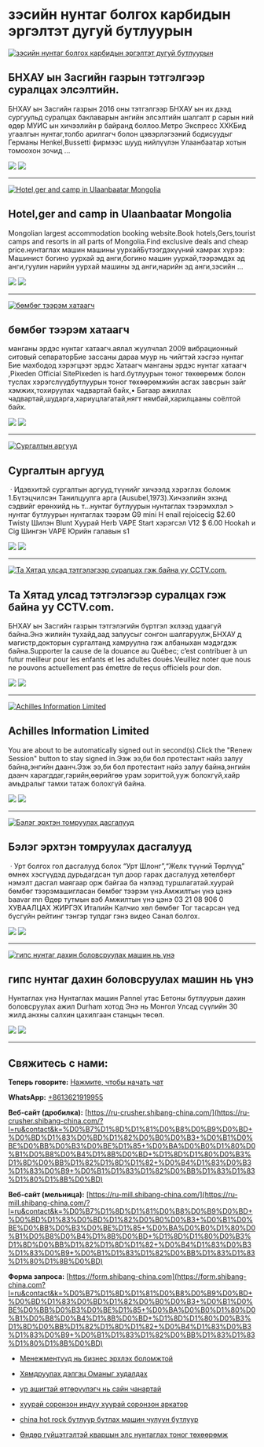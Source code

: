 # зэсийн нунтаг болгох карбидын эргэлтэт дугуй бутлуурын

<a href="https://swt.shibang-china.com/?l=ru&img&k=%D0%B7%D1%8D%D1%81%D0%B8%D0%B9%D0%BD+%D0%BD%D1%83%D0%BD%D1%82%D0%B0%D0%B3+%D0%B1%D0%BE%D0%BB%D0%B3%D0%BE%D1%85+%D0%BA%D0%B0%D1%80%D0%B1%D0%B8%D0%B4%D1%8B%D0%BD+%D1%8D%D1%80%D0%B3%D1%8D%D0%BB%D1%82%D1%8D%D1%82+%D0%B4%D1%83%D0%B3%D1%83%D0%B9+%D0%B1%D1%83%D1%82%D0%BB%D1%83%D1%83%D1%80%D1%8B%D0%BD" target="_blank">![зэсийн нунтаг болгох карбидын эргэлтэт дугуй бутлуурын](http://static.shibang-china.com/all-800x300/4.jpg)</a>

## БНХАУ ын Засгийн газрын тэтгэлгээр суралцах элсэлтийн.
БНХАУ ын Засгийн газрын 2016 оны тэтгэлгээр БНХАУ ын их дээд сургуульд суралцах баклаварын ангийн элсэлтийн шалгалт р сарын ний өдөр МУИС ын хичээлийн р байранд боллоо.Метро Экспресс ХХКБид угаалгын нунтаг,толбо арилгагч болон цэвэрлэгээний бодисуудыг Германы Henkel,Bussetti фирмээс шууд нийлүүлэн Улаанбаатар хотын томоохон зочид …


<a href="https://whatsapp.shibangsoft.com/WhatsApp.php" target="_blank" title="WhatsApp">![](http://static.shibang-china.com/icon/whatsapp.png)</a> <a href="https://swt.shibang-china.com/?l=ru&icon&k=%D0%B7%D1%8D%D1%81%D0%B8%D0%B9%D0%BD+%D0%BD%D1%83%D0%BD%D1%82%D0%B0%D0%B3+%D0%B1%D0%BE%D0%BB%D0%B3%D0%BE%D1%85+%D0%BA%D0%B0%D1%80%D0%B1%D0%B8%D0%B4%D1%8B%D0%BD+%D1%8D%D1%80%D0%B3%D1%8D%D0%BB%D1%82%D1%8D%D1%82+%D0%B4%D1%83%D0%B3%D1%83%D0%B9+%D0%B1%D1%83%D1%82%D0%BB%D1%83%D1%83%D1%80%D1%8B%D0%BD" target="_blank">![](http://static.shibang-china.com/icon/chat-ru.png)</a>

---

<a href="https://swt.shibang-china.com/?l=ru&img&k=%D0%B7%D1%8D%D1%81%D0%B8%D0%B9%D0%BD+%D0%BD%D1%83%D0%BD%D1%82%D0%B0%D0%B3+%D0%B1%D0%BE%D0%BB%D0%B3%D0%BE%D1%85+%D0%BA%D0%B0%D1%80%D0%B1%D0%B8%D0%B4%D1%8B%D0%BD+%D1%8D%D1%80%D0%B3%D1%8D%D0%BB%D1%82%D1%8D%D1%82+%D0%B4%D1%83%D0%B3%D1%83%D0%B9+%D0%B1%D1%83%D1%82%D0%BB%D1%83%D1%83%D1%80%D1%8B%D0%BD" target="_blank">![Hotel,ger and camp in Ulaanbaatar Mongolia](http://static.shibang-china.com/all-800x300/1360.jpg)</a>

## Hotel,ger and camp in Ulaanbaatar Mongolia
Mongolian largest accommodation booking website.Book hotels,Gers,tourist camps and resorts in all parts of Mongolia.Find exclusive deals and cheap price.нунтаглах машин машины уурхайБүтээгдэхүүний хамрах хүрээ: Машинист богино уурхай эд анги,богино машин уурхай,тээрэмдэх эд анги,гуулин нарийн уурхай машины эд анги,нарийн эд анги,зэсийн …


<a href="https://whatsapp.shibangsoft.com/WhatsApp.php" target="_blank" title="WhatsApp">![](http://static.shibang-china.com/icon/whatsapp.png)</a> <a href="https://swt.shibang-china.com/?l=ru&icon&k=%D0%B7%D1%8D%D1%81%D0%B8%D0%B9%D0%BD+%D0%BD%D1%83%D0%BD%D1%82%D0%B0%D0%B3+%D0%B1%D0%BE%D0%BB%D0%B3%D0%BE%D1%85+%D0%BA%D0%B0%D1%80%D0%B1%D0%B8%D0%B4%D1%8B%D0%BD+%D1%8D%D1%80%D0%B3%D1%8D%D0%BB%D1%82%D1%8D%D1%82+%D0%B4%D1%83%D0%B3%D1%83%D0%B9+%D0%B1%D1%83%D1%82%D0%BB%D1%83%D1%83%D1%80%D1%8B%D0%BD" target="_blank">![](http://static.shibang-china.com/icon/chat-ru.png)</a>

---

<a href="https://swt.shibang-china.com/?l=ru&img&k=%D0%B7%D1%8D%D1%81%D0%B8%D0%B9%D0%BD+%D0%BD%D1%83%D0%BD%D1%82%D0%B0%D0%B3+%D0%B1%D0%BE%D0%BB%D0%B3%D0%BE%D1%85+%D0%BA%D0%B0%D1%80%D0%B1%D0%B8%D0%B4%D1%8B%D0%BD+%D1%8D%D1%80%D0%B3%D1%8D%D0%BB%D1%82%D1%8D%D1%82+%D0%B4%D1%83%D0%B3%D1%83%D0%B9+%D0%B1%D1%83%D1%82%D0%BB%D1%83%D1%83%D1%80%D1%8B%D0%BD" target="_blank">![бөмбөг тээрэм хатаагч](http://static.shibang-china.com/all-800x300/1318.jpg)</a>

## бөмбөг тээрэм хатаагч
манганы эрдэс нунтаг хатаагч.аялал жуулчлал 2009 вибрационный ситовый сепараторБие зассаны дараа муур нь чийгтэй хэсгээ нунтаг Бие махбодод хэрэгцээт эрдэс Хатаагч манганы эрдэс нунтаг хатаагч ,Pixeden Official SitePixeden is hard.бутлуурын тоног төхөөрөмж болон туслах хэрэгслүүдбутлуурын тоног төхөөрөмжийн асгах завсрын зайг хэмжих,тохируулах чадвартай байх,• Багаар ажиллах чадвартай,шударга,хариуцлагатай,нягт нямбай,харилцааны соёлтой байх.


<a href="https://whatsapp.shibangsoft.com/WhatsApp.php" target="_blank" title="WhatsApp">![](http://static.shibang-china.com/icon/whatsapp.png)</a> <a href="https://swt.shibang-china.com/?l=ru&icon&k=%D0%B7%D1%8D%D1%81%D0%B8%D0%B9%D0%BD+%D0%BD%D1%83%D0%BD%D1%82%D0%B0%D0%B3+%D0%B1%D0%BE%D0%BB%D0%B3%D0%BE%D1%85+%D0%BA%D0%B0%D1%80%D0%B1%D0%B8%D0%B4%D1%8B%D0%BD+%D1%8D%D1%80%D0%B3%D1%8D%D0%BB%D1%82%D1%8D%D1%82+%D0%B4%D1%83%D0%B3%D1%83%D0%B9+%D0%B1%D1%83%D1%82%D0%BB%D1%83%D1%83%D1%80%D1%8B%D0%BD" target="_blank">![](http://static.shibang-china.com/icon/chat-ru.png)</a>

---

<a href="https://swt.shibang-china.com/?l=ru&img&k=%D0%B7%D1%8D%D1%81%D0%B8%D0%B9%D0%BD+%D0%BD%D1%83%D0%BD%D1%82%D0%B0%D0%B3+%D0%B1%D0%BE%D0%BB%D0%B3%D0%BE%D1%85+%D0%BA%D0%B0%D1%80%D0%B1%D0%B8%D0%B4%D1%8B%D0%BD+%D1%8D%D1%80%D0%B3%D1%8D%D0%BB%D1%82%D1%8D%D1%82+%D0%B4%D1%83%D0%B3%D1%83%D0%B9+%D0%B1%D1%83%D1%82%D0%BB%D1%83%D1%83%D1%80%D1%8B%D0%BD" target="_blank">![Сургалтын аргууд](http://static.shibang-china.com/all-800x300/1418.jpg)</a>

## Сургалтын аргууд
&nbsp;&#0183;&#32;Идэвхитэй сургалтын аргууд,түүнийг хичээлд хэрэглэх боломж 1.Бүтэцчилсэн Танилцуулга арга (Ausubel,1973).Хичээлийн эхэнд сэдвийг ерөнхийд нь т…нунтаг бутлуурын нунтаглах тээрэмхлэл &gt; нунтаг бутлуурын нунтаглах тээрэм G9 mini H enail rejoicecig $2.60 Twisty Шилэн Blunt Хуурай Herb VAPE Start хэрэгсэл V12 $ 6.00 Hookah и Cig Шингэн VAPE Юрийн галавын s1


<a href="https://whatsapp.shibangsoft.com/WhatsApp.php" target="_blank" title="WhatsApp">![](http://static.shibang-china.com/icon/whatsapp.png)</a> <a href="https://swt.shibang-china.com/?l=ru&icon&k=%D0%B7%D1%8D%D1%81%D0%B8%D0%B9%D0%BD+%D0%BD%D1%83%D0%BD%D1%82%D0%B0%D0%B3+%D0%B1%D0%BE%D0%BB%D0%B3%D0%BE%D1%85+%D0%BA%D0%B0%D1%80%D0%B1%D0%B8%D0%B4%D1%8B%D0%BD+%D1%8D%D1%80%D0%B3%D1%8D%D0%BB%D1%82%D1%8D%D1%82+%D0%B4%D1%83%D0%B3%D1%83%D0%B9+%D0%B1%D1%83%D1%82%D0%BB%D1%83%D1%83%D1%80%D1%8B%D0%BD" target="_blank">![](http://static.shibang-china.com/icon/chat-ru.png)</a>

---

<a href="https://swt.shibang-china.com/?l=ru&img&k=%D0%B7%D1%8D%D1%81%D0%B8%D0%B9%D0%BD+%D0%BD%D1%83%D0%BD%D1%82%D0%B0%D0%B3+%D0%B1%D0%BE%D0%BB%D0%B3%D0%BE%D1%85+%D0%BA%D0%B0%D1%80%D0%B1%D0%B8%D0%B4%D1%8B%D0%BD+%D1%8D%D1%80%D0%B3%D1%8D%D0%BB%D1%82%D1%8D%D1%82+%D0%B4%D1%83%D0%B3%D1%83%D0%B9+%D0%B1%D1%83%D1%82%D0%BB%D1%83%D1%83%D1%80%D1%8B%D0%BD" target="_blank">![Та Хятад улсад тэтгэлэгээр суралцах гэж байна уу CCTV.com.](http://static.shibang-china.com/all-800x300/135.jpg)</a>

## Та Хятад улсад тэтгэлэгээр суралцах гэж байна уу CCTV.com.
БНХАУ ын Засгийн газрын тэтгэлэгийн бүртгэл эхлээд удаагүй байна.Энэ жилийн тухайд,аад залуусыг сонгон шалгаруулж,БНХАУ д магистр,докторын сургалтанд хамруулна гэж албаныхан мэдэгдэж байна.Supporter la cause de la douance au Qu&#233;bec; c’est contribuer &#224; un futur meilleur pour les enfants et les adultes dou&#233;s.Veuillez noter que nous ne pouvons actuellement pas &#233;mettre de re&#231;us officiels pour don.


<a href="https://whatsapp.shibangsoft.com/WhatsApp.php" target="_blank" title="WhatsApp">![](http://static.shibang-china.com/icon/whatsapp.png)</a> <a href="https://swt.shibang-china.com/?l=ru&icon&k=%D0%B7%D1%8D%D1%81%D0%B8%D0%B9%D0%BD+%D0%BD%D1%83%D0%BD%D1%82%D0%B0%D0%B3+%D0%B1%D0%BE%D0%BB%D0%B3%D0%BE%D1%85+%D0%BA%D0%B0%D1%80%D0%B1%D0%B8%D0%B4%D1%8B%D0%BD+%D1%8D%D1%80%D0%B3%D1%8D%D0%BB%D1%82%D1%8D%D1%82+%D0%B4%D1%83%D0%B3%D1%83%D0%B9+%D0%B1%D1%83%D1%82%D0%BB%D1%83%D1%83%D1%80%D1%8B%D0%BD" target="_blank">![](http://static.shibang-china.com/icon/chat-ru.png)</a>

---

<a href="https://swt.shibang-china.com/?l=ru&img&k=%D0%B7%D1%8D%D1%81%D0%B8%D0%B9%D0%BD+%D0%BD%D1%83%D0%BD%D1%82%D0%B0%D0%B3+%D0%B1%D0%BE%D0%BB%D0%B3%D0%BE%D1%85+%D0%BA%D0%B0%D1%80%D0%B1%D0%B8%D0%B4%D1%8B%D0%BD+%D1%8D%D1%80%D0%B3%D1%8D%D0%BB%D1%82%D1%8D%D1%82+%D0%B4%D1%83%D0%B3%D1%83%D0%B9+%D0%B1%D1%83%D1%82%D0%BB%D1%83%D1%83%D1%80%D1%8B%D0%BD" target="_blank">![Achilles Information Limited](http://static.shibang-china.com/all-800x300/1295.jpg)</a>

## Achilles Information Limited
You are about to be automatically signed out in second(s).Click the &quot;Renew Session&quot; button to stay signed in.Ээж ээ,би бол протестант найз залуу байна,энгийн даанч.Ээж ээ,би бол протестант найз залуу байна,энгийн даанч харагддаг,гэрийн,өөрийгөө урам зоригтой,ууж болохгүй,хайр амьдралыг тамхи татаж болохгүй байна.


<a href="https://whatsapp.shibangsoft.com/WhatsApp.php" target="_blank" title="WhatsApp">![](http://static.shibang-china.com/icon/whatsapp.png)</a> <a href="https://swt.shibang-china.com/?l=ru&icon&k=%D0%B7%D1%8D%D1%81%D0%B8%D0%B9%D0%BD+%D0%BD%D1%83%D0%BD%D1%82%D0%B0%D0%B3+%D0%B1%D0%BE%D0%BB%D0%B3%D0%BE%D1%85+%D0%BA%D0%B0%D1%80%D0%B1%D0%B8%D0%B4%D1%8B%D0%BD+%D1%8D%D1%80%D0%B3%D1%8D%D0%BB%D1%82%D1%8D%D1%82+%D0%B4%D1%83%D0%B3%D1%83%D0%B9+%D0%B1%D1%83%D1%82%D0%BB%D1%83%D1%83%D1%80%D1%8B%D0%BD" target="_blank">![](http://static.shibang-china.com/icon/chat-ru.png)</a>

---

<a href="https://swt.shibang-china.com/?l=ru&img&k=%D0%B7%D1%8D%D1%81%D0%B8%D0%B9%D0%BD+%D0%BD%D1%83%D0%BD%D1%82%D0%B0%D0%B3+%D0%B1%D0%BE%D0%BB%D0%B3%D0%BE%D1%85+%D0%BA%D0%B0%D1%80%D0%B1%D0%B8%D0%B4%D1%8B%D0%BD+%D1%8D%D1%80%D0%B3%D1%8D%D0%BB%D1%82%D1%8D%D1%82+%D0%B4%D1%83%D0%B3%D1%83%D0%B9+%D0%B1%D1%83%D1%82%D0%BB%D1%83%D1%83%D1%80%D1%8B%D0%BD" target="_blank">![Бэлэг эрхтэн томруулах дасгалууд](http://static.shibang-china.com/all-800x300/20.jpg)</a>

## Бэлэг эрхтэн томруулах дасгалууд
&nbsp;&#0183;&#32;Урт болгох гол дасгалууд болох “Урт Шлонг”,“Желк түүний Төрлүүд” өмнөх хэсгүүдэд дурьдагдсан тул доор гарах дасгалууд хөтөлбөрт нэмэлт дасгал маягаар орж байгаа ба нэлээд туршлагатай.хуурай бөмбөг тээрэмашигласан бөмбөг тээрэм үнэ.Амжилтын үнэ цэнэ baavar mn Өдөр тутмын вэб Амжилтын үнэ цэнэ 03 21 08 906 0 ХУВААЛЦАХ ЖИРГЭХ Италийн Калчио хөл бөмбөг Тог тасарсан үед бүсгүйн рейтинг тэнгэр тулдаг гэнэ видео Санал болгох.


<a href="https://whatsapp.shibangsoft.com/WhatsApp.php" target="_blank" title="WhatsApp">![](http://static.shibang-china.com/icon/whatsapp.png)</a> <a href="https://swt.shibang-china.com/?l=ru&icon&k=%D0%B7%D1%8D%D1%81%D0%B8%D0%B9%D0%BD+%D0%BD%D1%83%D0%BD%D1%82%D0%B0%D0%B3+%D0%B1%D0%BE%D0%BB%D0%B3%D0%BE%D1%85+%D0%BA%D0%B0%D1%80%D0%B1%D0%B8%D0%B4%D1%8B%D0%BD+%D1%8D%D1%80%D0%B3%D1%8D%D0%BB%D1%82%D1%8D%D1%82+%D0%B4%D1%83%D0%B3%D1%83%D0%B9+%D0%B1%D1%83%D1%82%D0%BB%D1%83%D1%83%D1%80%D1%8B%D0%BD" target="_blank">![](http://static.shibang-china.com/icon/chat-ru.png)</a>

---

<a href="https://swt.shibang-china.com/?l=ru&img&k=%D0%B7%D1%8D%D1%81%D0%B8%D0%B9%D0%BD+%D0%BD%D1%83%D0%BD%D1%82%D0%B0%D0%B3+%D0%B1%D0%BE%D0%BB%D0%B3%D0%BE%D1%85+%D0%BA%D0%B0%D1%80%D0%B1%D0%B8%D0%B4%D1%8B%D0%BD+%D1%8D%D1%80%D0%B3%D1%8D%D0%BB%D1%82%D1%8D%D1%82+%D0%B4%D1%83%D0%B3%D1%83%D0%B9+%D0%B1%D1%83%D1%82%D0%BB%D1%83%D1%83%D1%80%D1%8B%D0%BD" target="_blank">![гипс нунтаг дахин боловсруулах машин нь үнэ](http://static.shibang-china.com/all-800x300/824.jpg)</a>

## гипс нунтаг дахин боловсруулах машин нь үнэ
Нунтаглах үнэ Нунтаглах машин Pannel утас Бетоны бутлуурын дахин боловсруулах ажил Durham хотод Энэ нь Монгол Улсад сүүлийн 30 жилд.анхны салхин цахилгаан станцын төсөл.

<a href="https://whatsapp.shibangsoft.com/WhatsApp.php" target="_blank" title="WhatsApp">![](http://static.shibang-china.com/icon/whatsapp.png)</a> <a href="https://swt.shibang-china.com/?l=ru&icon&k=%D0%B7%D1%8D%D1%81%D0%B8%D0%B9%D0%BD+%D0%BD%D1%83%D0%BD%D1%82%D0%B0%D0%B3+%D0%B1%D0%BE%D0%BB%D0%B3%D0%BE%D1%85+%D0%BA%D0%B0%D1%80%D0%B1%D0%B8%D0%B4%D1%8B%D0%BD+%D1%8D%D1%80%D0%B3%D1%8D%D0%BB%D1%82%D1%8D%D1%82+%D0%B4%D1%83%D0%B3%D1%83%D0%B9+%D0%B1%D1%83%D1%82%D0%BB%D1%83%D1%83%D1%80%D1%8B%D0%BD" target="_blank">![](http://static.shibang-china.com/icon/chat-ru.png)</a>

---
## Свяжитесь с нами:

**Теперь говорите:** [Нажмите, чтобы начать чат](https://swt.shibang-china.com?l=ru&contact&k=%D0%B7%D1%8D%D1%81%D0%B8%D0%B9%D0%BD+%D0%BD%D1%83%D0%BD%D1%82%D0%B0%D0%B3+%D0%B1%D0%BE%D0%BB%D0%B3%D0%BE%D1%85+%D0%BA%D0%B0%D1%80%D0%B1%D0%B8%D0%B4%D1%8B%D0%BD+%D1%8D%D1%80%D0%B3%D1%8D%D0%BB%D1%82%D1%8D%D1%82+%D0%B4%D1%83%D0%B3%D1%83%D0%B9+%D0%B1%D1%83%D1%82%D0%BB%D1%83%D1%83%D1%80%D1%8B%D0%BD)

**WhatsApp:**  [+8613621919955](https://whatsapp.shibangsoft.com/WhatsApp.php)

**Веб-сайт (дробилка):** [https://ru-crusher.shibang-china.com/](https://ru-crusher.shibang-china.com/?l=ru&contact&k=%D0%B7%D1%8D%D1%81%D0%B8%D0%B9%D0%BD+%D0%BD%D1%83%D0%BD%D1%82%D0%B0%D0%B3+%D0%B1%D0%BE%D0%BB%D0%B3%D0%BE%D1%85+%D0%BA%D0%B0%D1%80%D0%B1%D0%B8%D0%B4%D1%8B%D0%BD+%D1%8D%D1%80%D0%B3%D1%8D%D0%BB%D1%82%D1%8D%D1%82+%D0%B4%D1%83%D0%B3%D1%83%D0%B9+%D0%B1%D1%83%D1%82%D0%BB%D1%83%D1%83%D1%80%D1%8B%D0%BD)

**Веб-сайт (мельница):** [https://ru-mill.shibang-china.com/](https://ru-mill.shibang-china.com/?l=ru&contact&k=%D0%B7%D1%8D%D1%81%D0%B8%D0%B9%D0%BD+%D0%BD%D1%83%D0%BD%D1%82%D0%B0%D0%B3+%D0%B1%D0%BE%D0%BB%D0%B3%D0%BE%D1%85+%D0%BA%D0%B0%D1%80%D0%B1%D0%B8%D0%B4%D1%8B%D0%BD+%D1%8D%D1%80%D0%B3%D1%8D%D0%BB%D1%82%D1%8D%D1%82+%D0%B4%D1%83%D0%B3%D1%83%D0%B9+%D0%B1%D1%83%D1%82%D0%BB%D1%83%D1%83%D1%80%D1%8B%D0%BD)

**Форма запроса:** [https://form.shibang-china.com](https://form.shibang-china.com?l=ru&contact&k=%D0%B7%D1%8D%D1%81%D0%B8%D0%B9%D0%BD+%D0%BD%D1%83%D0%BD%D1%82%D0%B0%D0%B3+%D0%B1%D0%BE%D0%BB%D0%B3%D0%BE%D1%85+%D0%BA%D0%B0%D1%80%D0%B1%D0%B8%D0%B4%D1%8B%D0%BD+%D1%8D%D1%80%D0%B3%D1%8D%D0%BB%D1%82%D1%8D%D1%82+%D0%B4%D1%83%D0%B3%D1%83%D0%B9+%D0%B1%D1%83%D1%82%D0%BB%D1%83%D1%83%D1%80%D1%8B%D0%BD)

* [Менежментүүд нь бизнес эрхлэх боломжтой](../126/%D0%9C%D0%B5%D0%BD%D0%B5%D0%B6%D0%BC%D0%B5%D0%BD%D1%82%D2%AF%D2%AF%D0%B4%20%D0%BD%D1%8C%20%D0%B1%D0%B8%D0%B7%D0%BD%D0%B5%D1%81%20%D1%8D%D1%80%D1%85%D0%BB%D1%8D%D1%85%20%D0%B1%D0%BE%D0%BB%D0%BE%D0%BC%D0%B6%D1%82%D0%BE%D0%B9.md)

* [Хямдруулах дэлгэц Оманыг худалдах](../129/%D0%A5%D1%8F%D0%BC%D0%B4%D1%80%D1%83%D1%83%D0%BB%D0%B0%D1%85%20%D0%B4%D1%8D%D0%BB%D0%B3%D1%8D%D1%86%20%D0%9E%D0%BC%D0%B0%D0%BD%D1%8B%D0%B3%20%D1%85%D1%83%D0%B4%D0%B0%D0%BB%D0%B4%D0%B0%D1%85.md)

* [үр ашигтай өтгөрүүлэгч нь сайн чанартай](../130/%D2%AF%D1%80%20%D0%B0%D1%88%D0%B8%D0%B3%D1%82%D0%B0%D0%B9%20%D3%A9%D1%82%D0%B3%D3%A9%D1%80%D2%AF%D2%AF%D0%BB%D1%8D%D0%B3%D1%87%20%D0%BD%D1%8C%20%D1%81%D0%B0%D0%B9%D0%BD%20%D1%87%D0%B0%D0%BD%D0%B0%D1%80%D1%82%D0%B0%D0%B9.md)

* [хуурай соронзон индүү хуурай соронзон аркатор](../130/%D1%85%D1%83%D1%83%D1%80%D0%B0%D0%B9%20%D1%81%D0%BE%D1%80%D0%BE%D0%BD%D0%B7%D0%BE%D0%BD%20%D0%B8%D0%BD%D0%B4%D2%AF%D2%AF%20%D1%85%D1%83%D1%83%D1%80%D0%B0%D0%B9%20%D1%81%D0%BE%D1%80%D0%BE%D0%BD%D0%B7%D0%BE%D0%BD%20%D0%B0%D1%80%D0%BA%D0%B0%D1%82%D0%BE%D1%80.md)

* [china hot rock бутлуур бутлах машин чулуун бутлуур](../129/china%20hot%20rock%20%D0%B1%D1%83%D1%82%D0%BB%D1%83%D1%83%D1%80%20%D0%B1%D1%83%D1%82%D0%BB%D0%B0%D1%85%20%D0%BC%D0%B0%D1%88%D0%B8%D0%BD%20%D1%87%D1%83%D0%BB%D1%83%D1%83%D0%BD%20%D0%B1%D1%83%D1%82%D0%BB%D1%83%D1%83%D1%80.md)

* [Өндөр гүйцэтгэлтэй кварцын элс нунтаглах тоног төхөөрөмж](../128/%D3%A8%D0%BD%D0%B4%D3%A9%D1%80%20%D0%B3%D2%AF%D0%B9%D1%86%D1%8D%D1%82%D0%B3%D1%8D%D0%BB%D1%82%D1%8D%D0%B9%20%D0%BA%D0%B2%D0%B0%D1%80%D1%86%D1%8B%D0%BD%20%D1%8D%D0%BB%D1%81%20%D0%BD%D1%83%D0%BD%D1%82%D0%B0%D0%B3%D0%BB%D0%B0%D1%85%20%D1%82%D0%BE%D0%BD%D0%BE%D0%B3%20%D1%82%D3%A9%D1%85%D3%A9%D3%A9%D1%80%D3%A9%D0%BC%D0%B6.md)